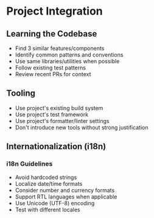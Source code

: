 # Project Integration

## Learning the Codebase

- Find 3 similar features/components
- Identify common patterns and conventions
- Use same libraries/utilities when possible
- Follow existing test patterns
- Review recent PRs for context

## Tooling

- Use project's existing build system
- Use project's test framework
- Use project's formatter/linter settings
- Don't introduce new tools without strong justification

## Internationalization (i18n)

### i18n Guidelines

- Avoid hardcoded strings
- Localize date/time formats
- Consider number and currency formats
- Support RTL languages when applicable
- Use Unicode (UTF-8) encoding
- Test with different locales
